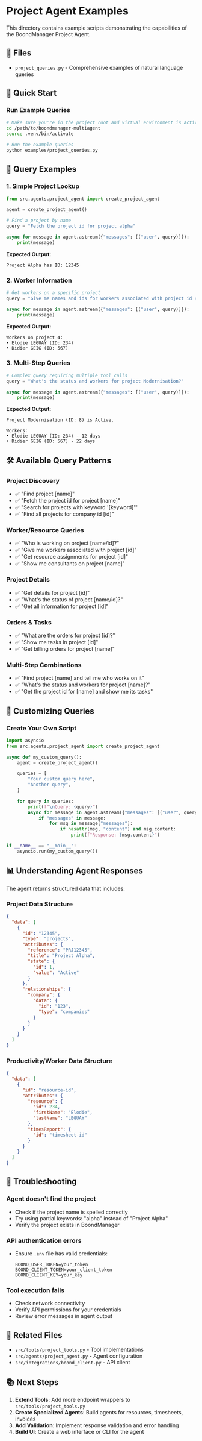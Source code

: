 # Project Agent Examples

This directory contains example scripts demonstrating the capabilities of the BoondManager Project Agent.

## 📁 Files

- `project_queries.py` - Comprehensive examples of natural language queries

## 🚀 Quick Start

### Run Example Queries

```bash
# Make sure you're in the project root and virtual environment is activated
cd /path/to/boondmanager-multiagent
source .venv/bin/activate

# Run the example queries
python examples/project_queries.py
```

## 🎯 Query Examples

### 1. Simple Project Lookup

```python
from src.agents.project_agent import create_project_agent

agent = create_project_agent()

# Find a project by name
query = "Fetch the project id for project alpha"

async for message in agent.astream({"messages": [("user", query)]}):
    print(message)
```

**Expected Output:**
```
Project Alpha has ID: 12345
```

### 2. Worker Information

```python
# Get workers on a specific project
query = "Give me names and ids for workers associated with project id 4"

async for message in agent.astream({"messages": [("user", query)]}):
    print(message)
```

**Expected Output:**
```
Workers on project 4:
• Elodie LEGUAY (ID: 234)
• Didier GEIG (ID: 567)
```

### 3. Multi-Step Queries

```python
# Complex query requiring multiple tool calls
query = "What's the status and workers for project Modernisation?"

async for message in agent.astream({"messages": [("user", query)]}):
    print(message)
```

**Expected Output:**
```
Project Modernisation (ID: 8) is Active.

Workers:
• Elodie LEGUAY (ID: 234) - 12 days
• Didier GEIG (ID: 567) - 22 days
```

## 🛠️ Available Query Patterns

### Project Discovery
- ✅ "Find project [name]"
- ✅ "Fetch the project id for project [name]"
- ✅ "Search for projects with keyword '[keyword]'"
- ✅ "Find all projects for company id [id]"

### Worker/Resource Queries
- ✅ "Who is working on project [name/id]?"
- ✅ "Give me workers associated with project [id]"
- ✅ "Get resource assignments for project [id]"
- ✅ "Show me consultants on project [name]"

### Project Details
- ✅ "Get details for project [id]"
- ✅ "What's the status of project [name/id]?"
- ✅ "Get all information for project [id]"

### Orders & Tasks
- ✅ "What are the orders for project [id]?"
- ✅ "Show me tasks in project [id]"
- ✅ "Get billing orders for project [name]"

### Multi-Step Combinations
- ✅ "Find project [name] and tell me who works on it"
- ✅ "What's the status and workers for project [name]?"
- ✅ "Get the project id for [name] and show me its tasks"

## 🔧 Customizing Queries

### Create Your Own Script

```python
import asyncio
from src.agents.project_agent import create_project_agent

async def my_custom_query():
    agent = create_project_agent()

    queries = [
        "Your custom query here",
        "Another query",
    ]

    for query in queries:
        print(f"\nQuery: {query}")
        async for message in agent.astream({"messages": [("user", query)]}):
            if "messages" in message:
                for msg in message["messages"]:
                    if hasattr(msg, "content") and msg.content:
                        print(f"Response: {msg.content}")

if __name__ == "__main__":
    asyncio.run(my_custom_query())
```

## 📊 Understanding Agent Responses

The agent returns structured data that includes:

### Project Data Structure
```json
{
  "data": [
    {
      "id": "12345",
      "type": "projects",
      "attributes": {
        "reference": "PRJ12345",
        "title": "Project Alpha",
        "state": {
          "id": 1,
          "value": "Active"
        }
      },
      "relationships": {
        "company": {
          "data": {
            "id": "123",
            "type": "companies"
          }
        }
      }
    }
  ]
}
```

### Productivity/Worker Data Structure
```json
{
  "data": [
    {
      "id": "resource-id",
      "attributes": {
        "resource": {
          "id": 234,
          "firstName": "Elodie",
          "lastName": "LEGUAY"
        },
        "timesReport": {
          "id": "timesheet-id"
        }
      }
    }
  ]
}
```

## 🐛 Troubleshooting

### Agent doesn't find the project
- Check if the project name is spelled correctly
- Try using partial keywords: "alpha" instead of "Project Alpha"
- Verify the project exists in BoondManager

### API authentication errors
- Ensure `.env` file has valid credentials:
  ```
  BOOND_USER_TOKEN=your_token
  BOOND_CLIENT_TOKEN=your_client_token
  BOOND_CLIENT_KEY=your_key
  ```

### Tool execution fails
- Check network connectivity
- Verify API permissions for your credentials
- Review error messages in agent output

## 🔗 Related Files

- `src/tools/project_tools.py` - Tool implementations
- `src/agents/project_agent.py` - Agent configuration
- `src/integrations/boond_client.py` - API client

## 📚 Next Steps

1. **Extend Tools**: Add more endpoint wrappers to `src/tools/project_tools.py`
2. **Create Specialized Agents**: Build agents for resources, timesheets, invoices
3. **Add Validation**: Implement response validation and error handling
4. **Build UI**: Create a web interface or CLI for the agent
